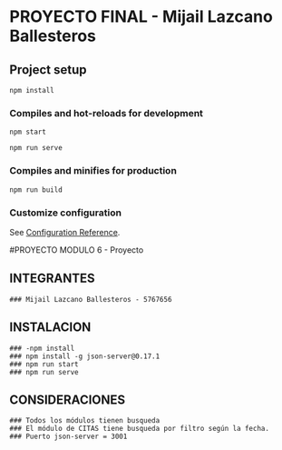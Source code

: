 # PROYECTO FINAL - Mijail Lazcano Ballesteros

## Project setup
```
npm install
```

### Compiles and hot-reloads for development

```
npm start
```

```
npm run serve
```

### Compiles and minifies for production
```
npm run build
```

### Customize configuration
See [Configuration Reference](https://cli.vuejs.org/config/).

#PROYECTO MODULO 6  - Proyecto 


## INTEGRANTES
    ### Mijail Lazcano Ballesteros - 5767656

## INSTALACION 
    ### -npm install
    ### npm install -g json-server@0.17.1 
    ### npm run start       
    ### npm run serve    

 ## CONSIDERACIONES   
    ### Todos los módulos tienen busqueda
    ### El módulo de CITAS tiene busqueda por filtro según la fecha.                            
    ### Puerto json-server = 3001
